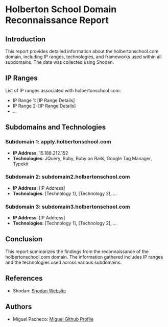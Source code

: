 # Holberton School Domain Reconnaissance Report

## Introduction

This report provides detailed information about the holbertonschool.com domain, including IP ranges, technologies, and frameworks used within all subdomains. The data was collected using Shodan.

## IP Ranges

List of IP ranges associated with holbertonschool.com:

- IP Range 1: [IP Range Details]
- IP Range 2: [IP Range Details]
- ...

## Subdomains and Technologies

### Subdomain 1: apply.holbertonschool.com

- **IP Address**: 15.188.212.152
- **Technologies**: JQuery, Ruby, Ruby on Rails, Google Tag Manager, Typekit

### Subdomain 2: subdomain2.holbertonschool.com

- **IP Address**: [IP Address]
- **Technologies**: [Technology 1], [Technology 2], ...

### Subdomain 3: subdomain3.holbertonschool.com

- **IP Address**: [IP Address]
- **Technologies**: [Technology 1], [Technology 2], ...

## Conclusion

This report summarizes the findings from the reconnaissance of the holbertonschool.com domain. The information gathered includes IP ranges and the technologies used across various subdomains.

## References

- Shodan: [Shodan Website](https://www.shodan.io/)

## Authors

- Miguel Pacheco: [Miguel Github Profile](https://github.com/Miguel22247)
